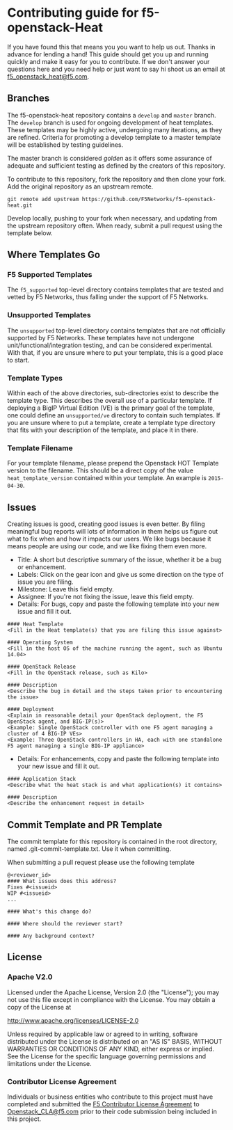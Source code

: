 # Contributing guide for  f5-openstack-Heat
If you have found this that means you you want to help us out.  Thanks in
advance for lending a hand! This guide should get you up and running quickly
and make it easy for you to contribute.  If we don't answer your questions here
and you need help or just want to say hi shoot us an email at
<f5_openstack_heat@f5.com>.

## Branches

The f5-openstack-heat repository contains a `develop` and `master` branch. The
`develop` branch is used for ongoing development of heat templates. These
templates may be highly active, undergoing many iterations, as they are
refined. Criteria for promoting a develop template to a master template will be
established by testing guidelines.

The master branch is considered *golden* as it offers some assurance of
adequate and sufficient testing as defined by the creators of this repository.

To contribute to this repository, fork the repository and then clone your fork.
Add the original repository as an upstream remote.

```
git remote add upstream https://github.com/F5Networks/f5-openstack-heat.git
```

Develop locally, pushing to your fork when necessary, and updating from the
upstream repository often. When ready, submit a pull request using the template
below.

## Where Templates Go

### F5 Supported Templates
The `f5_supported` top-level directory contains templates that are tested and
vetted by F5 Networks, thus falling under the support of F5 Networks.

### Unsupported Templates
The `unsupported` top-level directory contains templates that are not
officially supported by F5 Networks. These templates have not undergone
unit/functional/integration testing, and can be considered experimental. With
that, if you are unsure where to put your template, this is a good place to
start.

### Template Types
Within each of the above directories, sub-directories exist to describe the
template type. This describes the overall use of a particular template. If
deploying a BigIP Virtual Edition (VE) is the primary goal of the template,
one could define an `unsupported/ve` directory to contain such templates. If
you are unsure where to put a template, create a template type directory that
fits with your description of the template, and place it in there.

### Template Filename
For your template filename, please prepend the Openstack HOT Template version
to the filename. This should be a direct copy of the value
`heat_template_version` contained within your template. An example is
`2015-04-30`.

## Issues
Creating issues is good, creating good issues is even better.  By filing
meaningful bug reports will lots of information in them helps us figure out
what to fix when and how it impacts our users.  We like bugs because it means
people are using our code, and we like fixing them even more.

* Title: A short but descriptive summary of the issue, whether it be a bug or enhancement.
* Labels: Click on the gear icon and give us some direction on the type of issue you are filing.
* Milestone: Leave this field empty.
* Assignee: If you're not fixing the issue, leave this field empty.
* Details: For bugs, copy and paste the following template into your new issue and fill it out.

```
#### Heat Template
<Fill in the Heat template(s) that you are filing this issue against>

#### Operating System
<Fill in the host OS of the machine running the agent, such as Ubuntu 14.04>

#### OpenStack Release
<Fill in the OpenStack release, such as Kilo>

#### Description
<Describe the bug in detail and the steps taken prior to encountering the issue>

#### Deployment
<Explain in reasonable detail your OpenStack deployment, the F5 OpenStack agent, and BIG-IP(s)>
<Example: Single OpenStack controller with one F5 agent managing a cluster of 4 BIG-IP VEs>
<Example: Three OpenStack controllers in HA, each with one standalone F5 agent managing a single BIG-IP appliance>
```
* Details: For enhancements, copy and paste the following template into your new issue and fill it out.

```
#### Application Stack
<Describe what the heat stack is and what application(s) it contains>

#### Description
<Describe the enhancement request in detail>
```

## Commit Template and PR Template
The commit template for this repository is contained in the root directory,
named .git-commit-template.txt. Use it when committing.

When submitting a pull request please use the following template
```
@<reviewer_id>
#### What issues does this address?
Fixes #<issueid>
WIP #<issueid>
...

#### What's this change do?

#### Where should the reviewer start?

#### Any background context?
```

## License

### Apache V2.0
Licensed under the Apache License, Version 2.0 (the "License");
you may not use this file except in compliance with the License.
You may obtain a copy of the License at
 
http://www.apache.org/licenses/LICENSE-2.0
 
Unless required by applicable law or agreed to in writing, software
distributed under the License is distributed on an "AS IS" BASIS,
WITHOUT WARRANTIES OR CONDITIONS OF ANY KIND, either express or implied.
See the License for the specific language governing permissions and
limitations under the License.
 
### Contributor License Agreement
Individuals or business entities who contribute to this project must have completed and submitted the [F5 Contributor License Agreement](http://f5-openstack-docs.readthedocs.org/en/latest/cla_landing.html) to Openstack_CLA@f5.com prior to their
code submission being included in this project.
